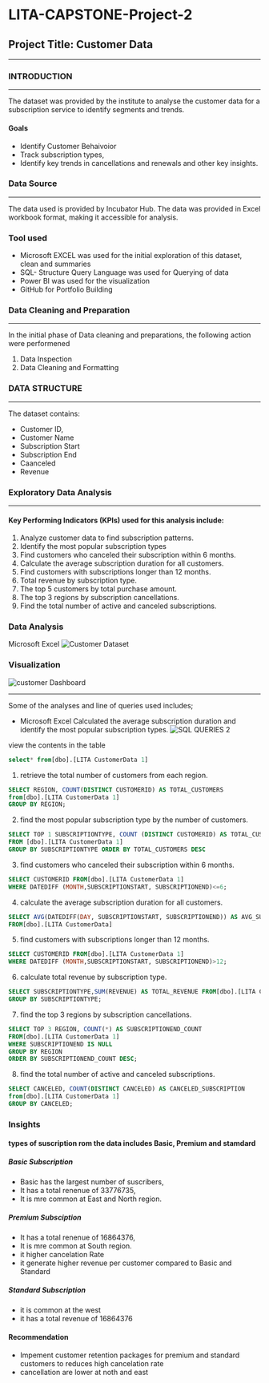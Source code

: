 # LITA-CAPSTONE-Project-2
## Project Title: Customer Data
---

### INTRODUCTION
---
The dataset was provided by the institute to analyse the customer data for a subscription service to identify segments and trends.
#### Goals
- Identify Customer Behaivoior
- Track subscription types, 
- Identify key trends in cancellations and renewals and other key insights.

### Data Source 
---
The data used is provided by Incubator Hub. The data was provided in Excel workbook format, making it accessible for analysis.

### Tool used 
-	Microsoft EXCEL was used for the initial exploration of this dataset, clean and summaries 
- SQL- Structure Query Language was used for Querying of data
- Power BI was used for the visualization
- GitHub for Portfolio Building

### Data Cleaning and Preparation
---
  In the initial phase of Data cleaning and preparations, the following action were performened
  1. Data Inspection
  2. Data Cleaning and Formatting

### DATA STRUCTURE
---
The dataset contains: 
- Customer ID,
- Customer Name
- Subscription Start
- Subscription End
- Caanceled
- Revenue

### Exploratory Data Analysis
  ---
#### Key Performing Indicators (KPIs) used for this analysis include:
1. Analyze customer data to find subscription patterns. 
2. Identify the most popular subscription types
3. Find customers who canceled their subscription within 6 months.
4. Calculate the average subscription duration for all customers. 
5. Find customers with subscriptions longer than 12 months. 
6. Total revenue by subscription type. 
7. The top 5 customers by total purchase amount.
8. The top 3 regions by subscription cancellations.
9. Find the total number of active and canceled subscriptions.
    
### Data Analysis
Microsoft Excel
![Customer Dataset](https://github.com/user-attachments/assets/bbf4e58d-1ec8-43c7-952e-15dfa5c6124f)

### Visualization
![customer Dashboard](https://github.com/user-attachments/assets/7d9524c2-1b33-4660-8120-6103f5933fbf)

---
Some of the analyses and line of queries used includes;

- Microsoft Excel
Calculated the average subscription duration and identify the most popular 
subscription types.
![SQL QUERIES 2](https://github.com/user-attachments/assets/0b6688b2-0bc0-4277-b4a6-238669cfa896)

view the contents in the table
```sql
select* from[dbo].[LITA CustomerData 1]
```
1. retrieve the total number of customers from each region. 
```sql
SELECT REGION, COUNT(DISTINCT CUSTOMERID) AS TOTAL_CUSTOMERS
from[dbo].[LITA CustomerData 1]
GROUP BY REGION;
```
2. find the most popular subscription type by the number of customers. 
```sql
SELECT TOP 1 SUBSCRIPTIONTYPE, COUNT (DISTINCT CUSTOMERID) AS TOTAL_CUSTOMERS
FROM [dbo].[LITA CustomerData 1]
GROUP BY SUBSCRIPTIONTYPE ORDER BY TOTAL_CUSTOMERS DESC
```

3. find customers who canceled their subscription within 6 months. 
```sql
SELECT CUSTOMERID FROM[dbo].[LITA CustomerData 1]
WHERE DATEDIFF (MONTH,SUBSCRIPTIONSTART, SUBSCRIPTIONEND)<=6;
```

4. calculate the average subscription duration for all customers. 
```sql
SELECT AVG(DATEDIFF(DAY, SUBSCRIPTIONSTART, SUBSCRIPTIONEND)) AS AVG_SUBSCRIPTION_DURATION 
FROM[dbo].[LITA CustomerData]
```
5. find customers with subscriptions longer than 12 months. 
```sql
SELECT CUSTOMERID FROM[dbo].[LITA CustomerData 1]
WHERE DATEDIFF (MONTH,SUBSCRIPTIONSTART, SUBSCRIPTIONEND)>12;
```
6. calculate total revenue by subscription type. 

```sql
SELECT SUBSCRIPTIONTYPE,SUM(REVENUE) AS TOTAL_REVENUE FROM[dbo].[LITA CustomerData 1]
GROUP BY SUBSCRIPTIONTYPE;
```
7. find the top 3 regions by subscription cancellations. 

```sql
SELECT TOP 3 REGION, COUNT(*) AS SUBSCRIPTIONEND_COUNT 
FROM[dbo].[LITA CustomerData 1]
WHERE SUBSCRIPTIONEND IS NULL
GROUP BY REGION
ORDER BY SUBSCRIPTIONEND_COUNT DESC;
```
8. find the total number of active and canceled subscriptions. 
```sql
SELECT CANCELED, COUNT(DISTINCT CANCELED) AS CANCELED_SUBSCRIPTION
from[dbo].[LITA CustomerData 1]
GROUP BY CANCELED;
```


### Insights
#### types of suscription rom the data includes Basic, Premium and stamdard
##### Basic Subscription
- Basic has the largest number of suscribers,
- It has a total renenue of 33776735,
- It is mre common at East and North region.

##### Premium Subsciption
- It has a total renenue of 16864376,
- It is mre common at South region.
- it higher cancelation Rate
- it generate higher revenue per customer compared to Basic and Standard

##### Standard Subscription
- it is common at the west
- it has a total revenue of 16864376

#### Recommendation
- Impement customer retention packages for premium and standard customers to reduces high cancelation rate
- cancellation are lower at noth and east

